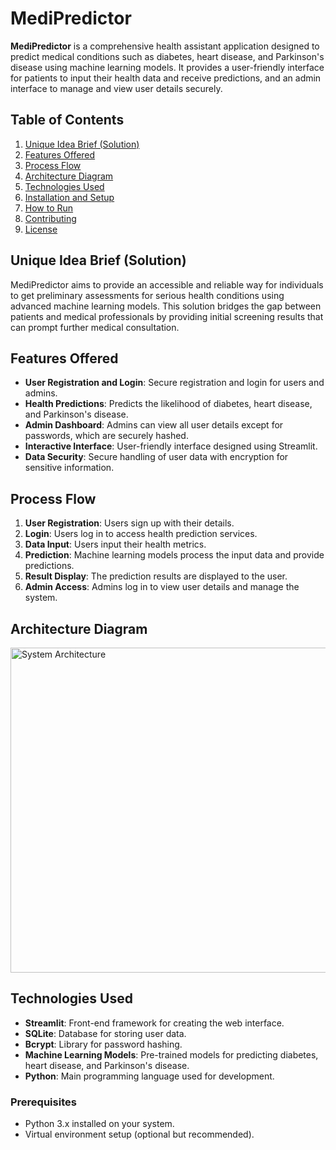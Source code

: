 # MediPredictor

**MediPredictor** is a comprehensive health assistant application designed to predict medical conditions such as diabetes, heart disease, and Parkinson's disease using machine learning models. It provides a user-friendly interface for patients to input their health data and receive predictions, and an admin interface to manage and view user details securely.

## Table of Contents
1. [Unique Idea Brief (Solution)](#unique-idea-brief-solution)
2. [Features Offered](#features-offered)
3. [Process Flow](#process-flow)
4. [Architecture Diagram](#architecture-diagram)
5. [Technologies Used](#technologies-used)
6. [Installation and Setup](#installation-and-setup)
7. [How to Run](#how-to-run)
8. [Contributing](#contributing)
9. [License](#license)

## Unique Idea Brief (Solution)
MediPredictor aims to provide an accessible and reliable way for individuals to get preliminary assessments for serious health conditions using advanced machine learning models. This solution bridges the gap between patients and medical professionals by providing initial screening results that can prompt further medical consultation.

## Features Offered
- **User Registration and Login**: Secure registration and login for users and admins.
- **Health Predictions**: Predicts the likelihood of diabetes, heart disease, and Parkinson's disease.
- **Admin Dashboard**: Admins can view all user details except for passwords, which are securely hashed.
- **Interactive Interface**: User-friendly interface designed using Streamlit.
- **Data Security**: Secure handling of user data with encryption for sensitive information.

## Process Flow
1. **User Registration**: Users sign up with their details.
2. **Login**: Users log in to access health prediction services.
3. **Data Input**: Users input their health metrics.
4. **Prediction**: Machine learning models process the input data and provide predictions.
5. **Result Display**: The prediction results are displayed to the user.
6. **Admin Access**: Admins log in to view user details and manage the system.

## Architecture Diagram
<img width="520" alt="System Architecture" src="https://github.com/aumvashi/MediPredictor/assets/165994662/f97da9ad-2b34-477f-a879-b2d73cfb2bc0">


## Technologies Used
- **Streamlit**: Front-end framework for creating the web interface.
- **SQLite**: Database for storing user data.
- **Bcrypt**: Library for password hashing.
- **Machine Learning Models**: Pre-trained models for predicting diabetes, heart disease, and Parkinson's disease.
- **Python**: Main programming language used for development.


### Prerequisites
- Python 3.x installed on your system.
- Virtual environment setup (optional but recommended).


